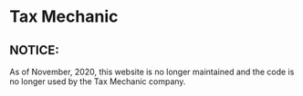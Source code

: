 <h1>Tax Mechanic</h1>
<h2>NOTICE:</h2>
As of November, 2020, this website is no longer maintained and the code is no longer used by the Tax Mechanic company.
